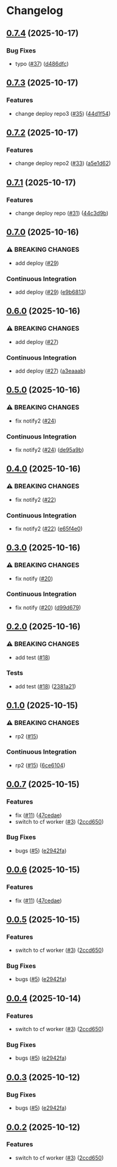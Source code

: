 # Changelog

## [0.7.4](https://github.com/5kdn/DCS-Translation-Japanese-Downloader/compare/v0.7.3...v0.7.4) (2025-10-17)


### Bug Fixes

* typo ([#37](https://github.com/5kdn/DCS-Translation-Japanese-Downloader/issues/37)) ([d486dfc](https://github.com/5kdn/DCS-Translation-Japanese-Downloader/commit/d486dfcd14562082eb85577591a337b0c799b779))

## [0.7.3](https://github.com/5kdn/DCS-Translation-Japanese-Downloader/compare/v0.7.2...v0.7.3) (2025-10-17)


### Features

* change deploy repo3 ([#35](https://github.com/5kdn/DCS-Translation-Japanese-Downloader/issues/35)) ([44d1f54](https://github.com/5kdn/DCS-Translation-Japanese-Downloader/commit/44d1f54383f6cb8f1271d7a6e2e6f2f49db8e477))

## [0.7.2](https://github.com/5kdn/DCS-Translation-Japanese-Downloader/compare/v0.7.1...v0.7.2) (2025-10-17)


### Features

* change deploy repo2 ([#33](https://github.com/5kdn/DCS-Translation-Japanese-Downloader/issues/33)) ([a5e1d62](https://github.com/5kdn/DCS-Translation-Japanese-Downloader/commit/a5e1d629a61c15eedcb40174b286592617d8a778))

## [0.7.1](https://github.com/5kdn/DCS-Translation-Japanese-Downloader/compare/v0.7.0...v0.7.1) (2025-10-17)


### Features

* change deploy repo ([#31](https://github.com/5kdn/DCS-Translation-Japanese-Downloader/issues/31)) ([44c3d9b](https://github.com/5kdn/DCS-Translation-Japanese-Downloader/commit/44c3d9b2f199938886eb40f069e071780e58e8fe))

## [0.7.0](https://github.com/5kdn/DCS-Translation-Japanese-Downloader/compare/v0.6.0...v0.7.0) (2025-10-16)


### ⚠ BREAKING CHANGES

* add deploy ([#29](https://github.com/5kdn/DCS-Translation-Japanese-Downloader/issues/29))

### Continuous Integration

* add deploy ([#29](https://github.com/5kdn/DCS-Translation-Japanese-Downloader/issues/29)) ([e9b6813](https://github.com/5kdn/DCS-Translation-Japanese-Downloader/commit/e9b6813c6b8d79ec8afe0ce582a97b127f2cc46e))

## [0.6.0](https://github.com/5kdn/DCS-Translation-Japanese-Downloader/compare/v0.5.0...v0.6.0) (2025-10-16)


### ⚠ BREAKING CHANGES

* add deploy ([#27](https://github.com/5kdn/DCS-Translation-Japanese-Downloader/issues/27))

### Continuous Integration

* add deploy ([#27](https://github.com/5kdn/DCS-Translation-Japanese-Downloader/issues/27)) ([a3eaaab](https://github.com/5kdn/DCS-Translation-Japanese-Downloader/commit/a3eaaabfea9b073a52dde00c15cc82fa0c2b8a64))

## [0.5.0](https://github.com/5kdn/DCS-Translation-Japanese-Downloader/compare/v0.4.0...v0.5.0) (2025-10-16)


### ⚠ BREAKING CHANGES

* fix notify2 ([#24](https://github.com/5kdn/DCS-Translation-Japanese-Downloader/issues/24))

### Continuous Integration

* fix notify2 ([#24](https://github.com/5kdn/DCS-Translation-Japanese-Downloader/issues/24)) ([de95a9b](https://github.com/5kdn/DCS-Translation-Japanese-Downloader/commit/de95a9bcc896d5f9f3d29ca537f5a399f94ea8e9))

## [0.4.0](https://github.com/5kdn/DCS-Translation-Japanese-Downloader/compare/v0.3.0...v0.4.0) (2025-10-16)


### ⚠ BREAKING CHANGES

* fix notify2 ([#22](https://github.com/5kdn/DCS-Translation-Japanese-Downloader/issues/22))

### Continuous Integration

* fix notify2 ([#22](https://github.com/5kdn/DCS-Translation-Japanese-Downloader/issues/22)) ([e65f4e0](https://github.com/5kdn/DCS-Translation-Japanese-Downloader/commit/e65f4e0b7dc7683e91bc71be0034fbdde7bd5144))

## [0.3.0](https://github.com/5kdn/DCS-Translation-Japanese-Downloader/compare/v0.2.0...v0.3.0) (2025-10-16)


### ⚠ BREAKING CHANGES

* fix notify ([#20](https://github.com/5kdn/DCS-Translation-Japanese-Downloader/issues/20))

### Continuous Integration

* fix notify ([#20](https://github.com/5kdn/DCS-Translation-Japanese-Downloader/issues/20)) ([d99d679](https://github.com/5kdn/DCS-Translation-Japanese-Downloader/commit/d99d6799867b8831b39334cbd67f7a97f083c821))

## [0.2.0](https://github.com/5kdn/DCS-Translation-Japanese-Downloader/compare/v0.1.0...v0.2.0) (2025-10-16)


### ⚠ BREAKING CHANGES

* add test ([#18](https://github.com/5kdn/DCS-Translation-Japanese-Downloader/issues/18))

### Tests

* add test ([#18](https://github.com/5kdn/DCS-Translation-Japanese-Downloader/issues/18)) ([2381a21](https://github.com/5kdn/DCS-Translation-Japanese-Downloader/commit/2381a21296d0ca155f6c0871fbbd5b75cf3627b4))

## [0.1.0](https://github.com/5kdn/DCS-Translation-Japanese-Downloader/compare/v0.0.7...v0.1.0) (2025-10-15)


### ⚠ BREAKING CHANGES

* rp2 ([#15](https://github.com/5kdn/DCS-Translation-Japanese-Downloader/issues/15))

### Continuous Integration

* rp2 ([#15](https://github.com/5kdn/DCS-Translation-Japanese-Downloader/issues/15)) ([6ce6104](https://github.com/5kdn/DCS-Translation-Japanese-Downloader/commit/6ce6104b8a2b4c233c1299450498620086ab17e5))

## [0.0.7](https://github.com/5kdn/DCS-Translation-Japanese-Downloader/compare/v0.0.6...v0.0.7) (2025-10-15)


### Features

* fix ([#11](https://github.com/5kdn/DCS-Translation-Japanese-Downloader/issues/11)) ([47cedae](https://github.com/5kdn/DCS-Translation-Japanese-Downloader/commit/47cedae3660b7abfdb2f6bda0b3ed01601c87d3e))
* switch to cf worker ([#3](https://github.com/5kdn/DCS-Translation-Japanese-Downloader/issues/3)) ([2ccd650](https://github.com/5kdn/DCS-Translation-Japanese-Downloader/commit/2ccd6508bf6a30aef2538612b4c8c855978e9e75))


### Bug Fixes

* bugs ([#5](https://github.com/5kdn/DCS-Translation-Japanese-Downloader/issues/5)) ([e2942fa](https://github.com/5kdn/DCS-Translation-Japanese-Downloader/commit/e2942fa61fae185e27bef551f1e1889a56f22777))

## [0.0.6](https://github.com/5kdn/DCS-Translation-Japanese-Downloader/compare/dcs-translation-japanese-downloader-v0.0.5...dcs-translation-japanese-downloader-v0.0.6) (2025-10-15)


### Features

* fix ([#11](https://github.com/5kdn/DCS-Translation-Japanese-Downloader/issues/11)) ([47cedae](https://github.com/5kdn/DCS-Translation-Japanese-Downloader/commit/47cedae3660b7abfdb2f6bda0b3ed01601c87d3e))

## [0.0.5](https://github.com/5kdn/DCS-Translation-Japanese-Downloader/compare/dcs-translation-japanese-downloader-v0.0.4...dcs-translation-japanese-downloader-v0.0.5) (2025-10-15)


### Features

* switch to cf worker ([#3](https://github.com/5kdn/DCS-Translation-Japanese-Downloader/issues/3)) ([2ccd650](https://github.com/5kdn/DCS-Translation-Japanese-Downloader/commit/2ccd6508bf6a30aef2538612b4c8c855978e9e75))


### Bug Fixes

* bugs ([#5](https://github.com/5kdn/DCS-Translation-Japanese-Downloader/issues/5)) ([e2942fa](https://github.com/5kdn/DCS-Translation-Japanese-Downloader/commit/e2942fa61fae185e27bef551f1e1889a56f22777))

## [0.0.4](https://github.com/5kdn/DCS-Translation-Japanese-Downloader/compare/v0.0.3...v0.0.4) (2025-10-14)


### Features

* switch to cf worker ([#3](https://github.com/5kdn/DCS-Translation-Japanese-Downloader/issues/3)) ([2ccd650](https://github.com/5kdn/DCS-Translation-Japanese-Downloader/commit/2ccd6508bf6a30aef2538612b4c8c855978e9e75))


### Bug Fixes

* bugs ([#5](https://github.com/5kdn/DCS-Translation-Japanese-Downloader/issues/5)) ([e2942fa](https://github.com/5kdn/DCS-Translation-Japanese-Downloader/commit/e2942fa61fae185e27bef551f1e1889a56f22777))

## [0.0.3](https://github.com/5kdn/DCS-Translation-Japanese-Downloader/compare/dcs-translation-japanese-downloader-v0.0.2...dcs-translation-japanese-downloader-v0.0.3) (2025-10-12)


### Bug Fixes

* bugs ([#5](https://github.com/5kdn/DCS-Translation-Japanese-Downloader/issues/5)) ([e2942fa](https://github.com/5kdn/DCS-Translation-Japanese-Downloader/commit/e2942fa61fae185e27bef551f1e1889a56f22777))

## [0.0.2](https://github.com/5kdn/DCS-Translation-Japanese-Downloader/compare/dcs-translation-japanese-downloader-v0.0.1...dcs-translation-japanese-downloader-v0.0.2) (2025-10-12)


### Features

* switch to cf worker ([#3](https://github.com/5kdn/DCS-Translation-Japanese-Downloader/issues/3)) ([2ccd650](https://github.com/5kdn/DCS-Translation-Japanese-Downloader/commit/2ccd6508bf6a30aef2538612b4c8c855978e9e75))
